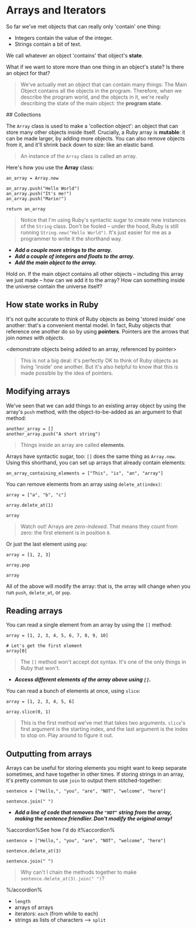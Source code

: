 # Arrays and Iterators

So far we've met objects that can really only 'contain' one thing:

- Integers contain the value of the integer.
- Strings contain a bit of text.

We call whatever an object 'contains' that object's **state**.

What if we want to store more than one thing in an object's state? Is there an object for that?

> We've actually met an object that can contain many things: The Main Object contains all the objects in the program. Therefore, when we describe the program world, and the objects in it, we're really describing the state of the main object: the **program state**.

## Collections

The `Array` class is used to make a 'collection object': an object that can store many other objects inside itself. Crucially, a Ruby array is **mutable**: it can be made larger, by adding more objects. You can also remove objects from it, and it'll shrink back down to size: like an elastic band.

> An instance of the `Array` class is called an array.

Here's how you use the **Array** class:

```eval-ruby
an_array = Array.new

an_array.push("Hello World")
an_array.push("It's me!")
an_array.push("Mario!")

return an_array
```

<animation showing adding items to an array>

> Notice that I'm using Ruby's syntactic sugar to create new instances of the `String` class. Don't be fooled – under the hood, Ruby is still running `String.new("Hello World")`. It's just easier for me as a programmer to write it the shorthand way.

- _**Add a couple more strings to the array.**_
- _**Add a couple of integers and floats to the array.**_
- _**Add the main object to the array.**_

Hold on. If the main object contains all other objects – including this array we just made – how can we add it to the array? How can something inside the universe contain the universe itself?

## How state works in Ruby

It's not quite accurate to think of Ruby objects as being 'stored inside' one another: that's a convenient mental model. In fact, Ruby objects that reference one another do so by using **pointers**. Pointers are the arrows that join _names_ with _objects_.

<demonstrate objects being added to an array, referenced by pointer>

> This is not a big deal: it's perfectly OK to think of Ruby objects as living 'inside' one another. But it's also helpful to know that this is made possible by the idea of pointers.

## Modifying arrays

We've seen that we can add things to an existing array object by using the array's `push` method, with the object-to-be-added as an argument to that method:

```eval-ruby
another_array = []
another_array.push("A short string")
```

> Things inside an array are called **elements**.

Arrays have syntactic sugar, too: `[]` does the same thing as `Array.new`. Using this shorthand, you can set up arrays that already contain elements:

```eval-ruby
an_array_containing_elements = ["This", "is", "an", "array"]
```

You can remove elements from an array using `delete_at(index)`:

```eval-ruby
array = ["a", "b", "c"]

array.delete_at(1)

array
```

> Watch out! Arrays are _zero-indexed_. That means they count from zero: the first element is in position `0`.

Or just the last element using `pop`:

```eval-ruby
array = [1, 2, 3]

array.pop

array
```

All of the above will modify the array: that is, the array will change when you run `push`, `delete_at`, or `pop`.

## Reading arrays

You can read a single element from an array by using the `[]` method:

```eval-ruby
array = [1, 2, 3, 4, 5, 6, 7, 8, 9, 10]

# Let's get the first element
array[0]
```

> The `[]` method won't accept dot syntax. It's one of the only things in Ruby that won't.

- _**Access different elements of the array above using `[]`.**_

You can read a bunch of elements at once, using `slice`:

```eval-ruby
array = [1, 2, 3, 4, 5, 6]

array.slice(0, 1)
```

> This is the first method we've met that takes two arguments. `slice`'s first argument is the starting index, and the last argument is the index to stop on. Play around to figure it out.

## Outputting from arrays

Arrays can be useful for storing elements you might want to keep separate sometimes, and have together in other times. If storing strings in an array, it's pretty common to use `join` to output them stitched-together:

```eval-ruby
sentence = ["Hello,", "you", "are", "NOT", "welcome", "here"]

sentence.join(" ")
```

- _**Add a line of code that removes the `"NOT"` string from the array, making the sentence friendlier. Don't modify the original array!**_

%accordion%See how I'd do it%accordion%

```eval-ruby
sentence = ["Hello,", "you", "are", "NOT", "welcome", "here"]

sentence.delete_at(3)

sentence.join(" ")
```

> Why can't I chain the methods together to make `sentence.delete_at(3).join(" ")`?

%/accordion%

- `length`
- arrays of arrays
- iterators: `each` (from while to each)
- strings as lists of characters --> `split`